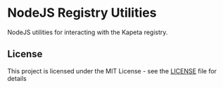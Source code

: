 # NodeJS Registry Utilities

NodeJS utilities for interacting with the Kapeta registry.

## License

This project is licensed under the MIT License - see the [LICENSE](LICENSE) file for details
